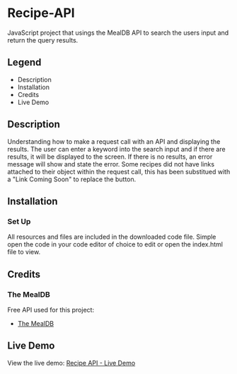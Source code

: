 # Recipe-API
 JavaScript project that usings the MealDB API to search the users input and return the query results.

## Legend

- Description
- Installation
- Credits
- Live Demo


## Description
Understanding how to make a request call with an API and displaying the results. The user can enter a keyword into the search input and if there are results, it will be displayed to the screen. If there is no results, an error message will show and state the error. Some recipes did not have links attached to their object within the request call, this has been substitued with a "Link Coming Soon" to replace the button.

## Installation

### Set Up
All resources and files are included in the downloaded code file. Simple open the code in your code editor of choice to edit or open the index.html file to view.

## Credits
### The MealDB
Free API used for this project:
- [The MealDB](https://www.themealdb.com/)

## Live Demo
View the live demo: [Recipe API - Live Demo](https://lindseygunderson.ca/project/recipe-api/)

